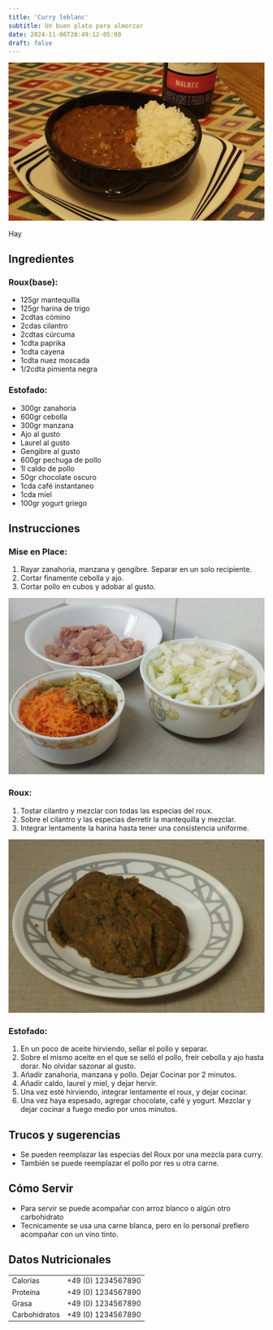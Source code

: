 ```yaml
---
title: 'Curry leblanc'
subtitle: Un buen plato para almorzar
date: 2024-11-06T20:49:12-05:00
draft: false
---
```


![Servido](images/serving.jpg)

Hay 

<!--more-->

## Ingredientes

### Roux(base):
- 125gr mantequilla
- 125gr harina de trigo
- 2cdtas cómino
- 2cdas cilantro
- 2cdtas cúrcuma
- 1cdta paprika
- 1cdta cayena
- 1cdta nuez moscada
- 1/2cdta pimienta negra

### Estofado:
- 300gr zanahoria
- 600gr cebolla
- 300gr manzana
- Ajo al gusto
- Laurel al gusto
- Gengibre al gusto
- 600gr pechuga de pollo
- 1l caldo de pollo
- 50gr chocolate oscuro
- 1cda café instantaneo
- 1cda miel
- 100gr yogurt griego

## Instrucciones
### Mise en Place:
1. Rayar zanahoria, manzana y gengibre. Separar en un solo recipiente.
2. Cortar finamente cebolla y ajo.
3. Cortar pollo en cubos y adobar al gusto.

![Mise en Place](images/mise-en-place.jpg)

### Roux:
1. Tostar cilantro y mezclar con todas las especias del roux.
2. Sobre el cilantro y las especias derretir la mantequilla y mezclar.
3. Integrar lentamente la harina hasta tener una consistencia uniforme.

![Roux](images/roux.jpg)

### Estofado:
1. En un poco de aceite hirviendo, sellar el pollo y separar.
2. Sobre el mismo aceite en el que se selló el pollo, freir cebolla y ajo hasta dorar. No olvidar sazonar al gusto.
3. Añadir zanahoria, manzana y pollo. Dejar Cocinar por 2 minutos.
4. Añadir caldo, laurel y miel, y dejar hervir.
5. Una vez esté hirviendo, integrar lentamente el roux, y dejar cocinar.
6. Una vez haya espesado, agregar chocolate, café y yogurt. Mezclar y dejar cocinar a fuego medio por unos minutos.

## Trucos y sugerencias
- Se pueden reemplazar las especias del Roux por una mezcla para curry.
- También se puede reemplazar el pollo por res u otra carne.

## Cómo Servir
- Para servir se puede acompañar con arroz blanco o algún otro carbohidrato
- Tecnicamente se usa una carne blanca, pero en lo personal prefiero acompañar con un vino tinto.

## Datos Nutricionales

|               |                    |
|---------------|--------------------|
| Calorias      | +49 (0) 1234567890 |
| Proteína      | +49 (0) 1234567890 |
| Grasa         | +49 (0) 1234567890 |
| Carbohidratos | +49 (0) 1234567890 |
